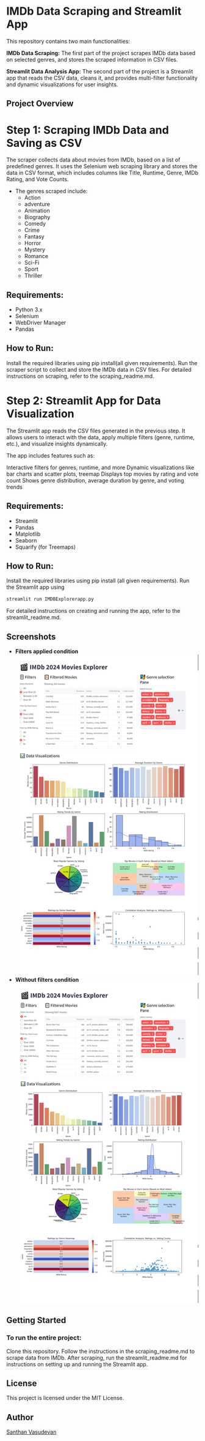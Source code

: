 # IMDb Data Scraping and Streamlit App
This repository contains two main functionalities:

**IMDb Data Scraping:** The first part of the project scrapes IMDb data based on selected genres, and stores the scraped information in CSV files.

**Streamlit Data Analysis App:** The second part of the project is a Streamlit app that reads the CSV data, cleans it, and provides multi-filter functionality and dynamic visualizations for user insights.

## Project Overview

# Step 1: Scraping IMDb Data and Saving as CSV
The scraper collects data about movies from IMDb, based on a list of predefined genres. It uses the Selenium web scraping library and stores the data in CSV format, which includes columns like Title, Runtime, Genre, IMDb Rating, and Vote Counts. 

- The genres scraped include:
  - Action
  - adventure
  - Animation
  - Biography
  - Comedy
  - Crime
  - Fantasy
  - Horror
  - Mystery
  - Romance
  - Sci-Fi
  - Sport
  - Thriller

## Requirements:

- Python 3.x
- Selenium
- WebDriver Manager
- Pandas

## How to Run:

Install the required libraries using pip install(all given requirements).
Run the scraper script to collect and store the IMDb data in CSV files.
For detailed instructions on scraping, refer to the scraping_readme.md.

# Step 2: Streamlit App for Data Visualization
The Streamlit app reads the CSV files generated in the previous step. It allows users to interact with the data, apply multiple filters (genre, runtime, etc.), and visualize insights dynamically. 

The app includes features such as:

Interactive filters for genres, runtime, and more
Dynamic visualizations like bar charts and scatter plots, treemap
Displays top movies by rating and vote count
Shows genre distribution, average duration by genre, and voting trends

## Requirements:

- Streamlit
- Pandas
- Matplotlib
- Seaborn
- Squarify (for Treemaps)

## How to Run:

Install the required libraries using pip install (all given requirements).
Run the Streamlit app using 
  ```sh
  streamlit run IMDBExplorerapp.py
  ```
For detailed instructions on creating and running the app, refer to the streamlit_readme.md.

## Screenshots
- **Filters applied condition**
![Filtered Movies Table](Screenshots/filters_applied.png)
- **Without filters condition**
![Without Filters](Screenshots/filters_not_applied.png)


## Getting Started
### To run the entire project:

Clone this repository.
Follow the instructions in the scraping_readme.md to scrape data from IMDb.
After scraping, run the streamlit_readme.md for instructions on setting up and running the Streamlit app.

## License
This project is licensed under the MIT License.

## Author
[Santhan Vasudevan](https://github.com/santhanvasudevan)
